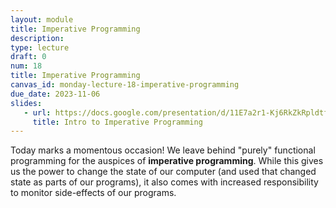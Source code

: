 ```yaml
---
layout: module
title: Imperative Programming
description:
type: lecture
draft: 0
num: 18
title: Imperative Programming
canvas_id: monday-lecture-18-imperative-programming
due_date: 2023-11-06
slides:
   - url: https://docs.google.com/presentation/d/11E7a2r1-Kj6RkZkRpldtf-0cObL6rYl7W99jV94ReKM/edit?usp=sharing
     title: Intro to Imperative Programming
---
```


Today marks a momentous occasion! We leave behind "purely" functional programming for the auspices of **imperative programming**. While this gives us the power to change the state of our computer (and used that changed state as parts of our programs), it also comes with increased responsibility to monitor side-effects of our programs.
